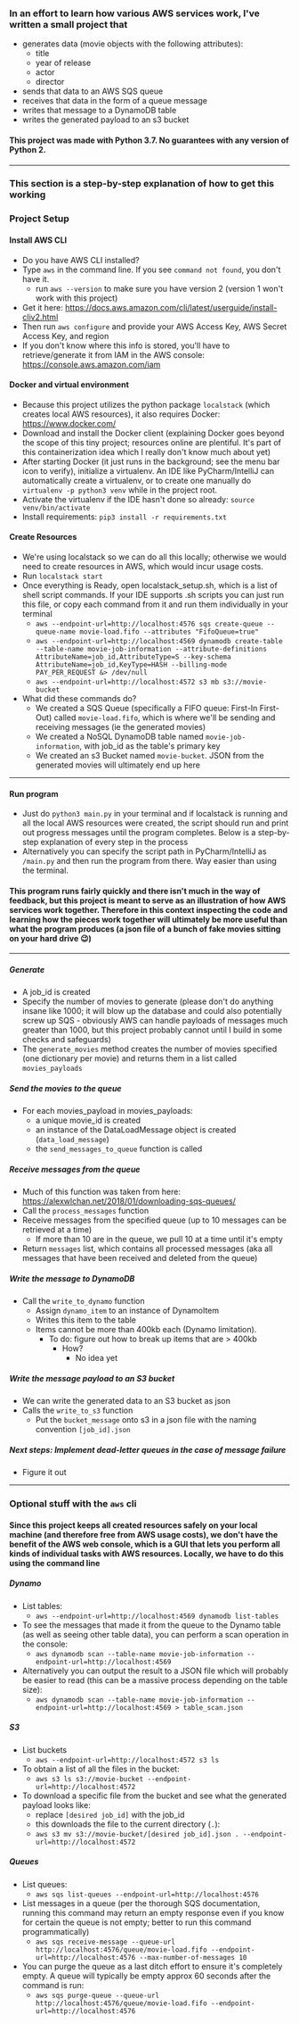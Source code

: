 ### In an effort to learn how various AWS services work, I've written a small project that
- generates data (movie objects with the following attributes):
    - title
    - year of release
    - actor
    - director
- sends that data to an AWS SQS queue
- receives that data in the form of a queue message
- writes that message to a DynamoDB table
- writes the generated payload to an s3 bucket
#### This project was made with Python 3.7. No guarantees with any version of Python 2.

---

### This section is a step-by-step explanation of how to get this working
### Project Setup

#### Install AWS CLI
- Do you have AWS CLI installed?
- Type `aws` in the command line. If you see `command not found`, you don't have it.
    - run `aws --version` to make sure you have version 2 (version 1 won't work with this project)
- Get it here: https://docs.aws.amazon.com/cli/latest/userguide/install-cliv2.html
- Then run `aws configure` and provide your AWS Access Key, AWS Secret Access Key, and region
- If you don't know where this info is stored, you'll have to retrieve/generate it from IAM in the AWS console: https://console.aws.amazon.com/iam

#### Docker and virtual environment
- Because this project utilizes the python package `localstack` (which creates local AWS resources), it also requires Docker: https://www.docker.com/
- Download and install the Docker client (explaining Docker goes beyond the scope of this tiny project; resources online are plentiful. It's part of this containerization idea which I really don't know much about yet)
- After starting Docker (it just runs in the background; see the menu bar icon to verify), initialize a virtualenv. An IDE like PyCharm/IntelliJ can automatically create a virtualenv, or to create one manually do `virtualenv -p python3 venv` while in the project root.
- Activate the virtualenv if the IDE hasn't done so already: `source venv/bin/activate`
- Install requirements: `pip3 install -r requirements.txt`


#### Create Resources
- We're using localstack so we can do all this locally; otherwise we would need to create resources in AWS, which would incur usage costs.
- Run `localstack start`
- Once everything is Ready, open localstack_setup.sh, which is a list of shell script commands. If your IDE supports .sh scripts you can just run this file, or copy each command from it and run them individually in your terminal
    - `aws --endpoint-url=http://localhost:4576 sqs create-queue --queue-name movie-load.fifo --attributes "FifoQueue=true"`
    - `aws --endpoint-url=http://localhost:4569 dynamodb create-table --table-name movie-job-information --attribute-definitions AttributeName=job_id,AttributeType=S --key-schema AttributeName=job_id,KeyType=HASH --billing-mode PAY_PER_REQUEST &> /dev/null`
    - `aws --endpoint-url=http://localhost:4572 s3 mb s3://movie-bucket`
- What did these commands do?
    - We created a SQS Queue (specifically a FIFO queue: First-In First-Out) called `movie-load.fifo`, which is where we'll be sending and receiving messages (ie the generated movies)
    - We created a NoSQL DynamoDB table named `movie-job-information`, with job_id as the table's primary key
    - We created an s3 Bucket named `movie-bucket`. JSON from the generated movies will ultimately end up here


---

#### Run program
- Just do `python3 main.py` in your terminal and if localstack is running and all the local AWS resources were created, the script should run and print out progress messages until the program completes. Below is a step-by-step explanation of every step in the process
- Alternatively you can specify the script path in PyCharm/IntelliJ as `/main.py` and then run the program from there. Way easier than using the terminal.


#### This program runs fairly quickly and there isn't much in the way of feedback, but this project is meant to serve as an illustration of how AWS services work together. Therefore in this context inspecting the code and learning how the pieces work together will ultimately be more useful than what the program produces (a json file of a bunch of fake movies sitting on your hard drive 😉)

---

##### Generate
- A job_id is created
- Specify the number of movies to generate (please don't do anything insane like 1000; it will blow up the database and could also potentially screw up SQS - obviously AWS can handle payloads of messages much greater than 1000, but this project probably cannot until I build in some checks and safeguards)
- The `generate_movies` method creates the number of movies specified (one dictionary per movie) and returns them in a list called `movies_payloads`

##### Send the movies to the queue
- For each movies_payload in movies_payloads:
    - a unique movie_id is created
    - an instance of the DataLoadMessage object is created (`data_load_message`)
    - the `send_messages_to_queue` function is called

##### Receive messages from the queue
- Much of this function was taken from here: https://alexwlchan.net/2018/01/downloading-sqs-queues/
- Call the `process_messages` function
- Receive messages from the specified queue (up to 10 messages can be retrieved at a time)
    - If more than 10 are in the queue, we pull 10 at a time until it's empty
- Return `messages` list, which contains all processed messages (aka all messages that have been received and deleted from the queue)


##### Write the message to DynamoDB
- Call the `write_to_dynamo` function
    - Assign `dynamo_item` to an instance of DynamoItem
    - Writes this item to the table
    - Items cannot be more than 400kb each (Dynamo limitation).
        - To do: figure out how to break up items that are > 400kb
            - How?
                - No idea yet


##### Write the message payload to an S3 bucket
- We can write the generated data to an S3 bucket as json
- Calls the `write_to_s3` function
    - Put the `bucket_message` onto s3 in a json file with the naming convention `[job_id].json`

##### Next steps: Implement dead-letter queues in the case of message failure
- Figure it out

---
### Optional stuff with the `aws` cli

#### Since this project keeps all created resources safely on your local machine (and therefore free from AWS usage costs), we don't have the benefit of the AWS web console, which is a GUI that lets you perform all kinds of individual tasks with AWS resources. Locally, we have to do this using the command line
##### Dynamo
- List tables:
    - `aws --endpoint-url=http://localhost:4569 dynamodb list-tables`
- To see the messages that made it from the queue to the Dynamo table (as well as seeing other table data), you can perform a scan operation in the console:
    - `aws dynamodb scan --table-name movie-job-information --endpoint-url=http://localhost:4569`
- Alternatively you can output the result to a JSON file which will probably be easier to read (this can be a massive process depending on the table size):
    - `aws dynamodb scan --table-name movie-job-information --endpoint-url=http://localhost:4569 > table_scan.json`

##### S3
- List buckets
    - `aws --endpoint-url=http://localhost:4572 s3 ls`
- To obtain a list of all the files in the bucket:
    - `aws s3 ls s3://movie-bucket --endpoint-url=http://localhost:4572`
- To download a specific file from the bucket and see what the generated payload looks like:
    - replace `[desired job_id]` with the job_id
    - this downloads the file to the current directory (`.`):
    - `aws s3 mv s3://movie-bucket/[desired job_id].json . --endpoint-url=http://localhost:4572`

##### Queues
- List queues:
    - `aws sqs list-queues --endpoint-url=http://localhost:4576`
- List messages in a queue (per the thorough SQS documentation, running this command may return an empty response even if you know for certain the queue is not empty; better to run this command programmatically)
    - `aws sqs receive-message --queue-url http://localhost:4576/queue/movie-load.fifo --endpoint-url=http://localhost:4576 --max-number-of-messages 10`
- You can purge the queue as a last ditch effort to ensure it's completely empty. A queue will typically be empty approx 60 seconds after the command is run:
    - `aws sqs purge-queue --queue-url http://localhost:4576/queue/movie-load.fifo --endpoint-url=http://localhost:4576`
